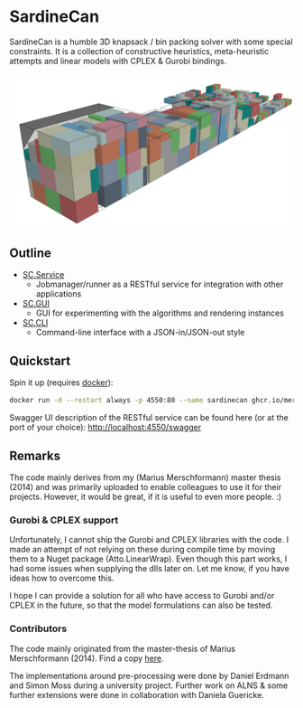 # SardineCan

SardineCan is a humble 3D knapsack / bin packing solver with some special
constraints. It is a collection of constructive heuristics, meta-heuristic
attempts and linear models with CPLEX & Gurobi bindings.

![sample screenshot](Material/Screenshots/CO2.png "Sample screenshot")

## Outline

- [SC.Service](SC.Service/README.md)
  - Jobmanager/runner as a RESTful service for integration with other applications
- [SC.GUI](SC.GUI/README.md)
  - GUI for experimenting with the algorithms and rendering instances
- [SC.CLI](SC.CLI/README.md)
  - Command-line interface with a JSON-in/JSON-out style

## Quickstart

Spin it up (requires [docker](https://docs.docker.com/get-docker/)):

```bash
docker run -d --restart always -p 4550:80 --name sardinecan ghcr.io/merschformann/sardinecan:latest
```

Swagger UI description of the RESTful service can be found here (or at the port
of your choice): [http://localhost:4550/swagger](http://localhost:4550/swagger)

## Remarks

The code mainly derives from my (Marius Merschformann) master thesis (2014) and
was primarily uploaded to enable colleagues to use it for their projects.
However, it would be great, if it is useful to even more people. :)

### Gurobi & CPLEX support

Unfortunately, I cannot ship the Gurobi and CPLEX libraries with the code.
I made an attempt of not relying on these during compile time by moving them to
a Nuget package (Atto.LinearWrap). Even though this part works, I had some
issues when supplying the dlls later on. Let me know, if you have ideas how to
overcome this.

I hope I can provide a solution for all who have access to Gurobi and/or CPLEX
in the future, so that the model formulations can also be tested.

### Contributors

The code mainly originated from the master-thesis of Marius Merschformann
(2014). Find a copy [here](./Material/MasterThesis/MasterThesis_MariusMerschformann.pdf).

The implementations around pre-processing were done by Daniel Erdmann and Simon
Moss during a university project. Further work on ALNS & some further extensions
were done in collaboration with Daniela Guericke.
